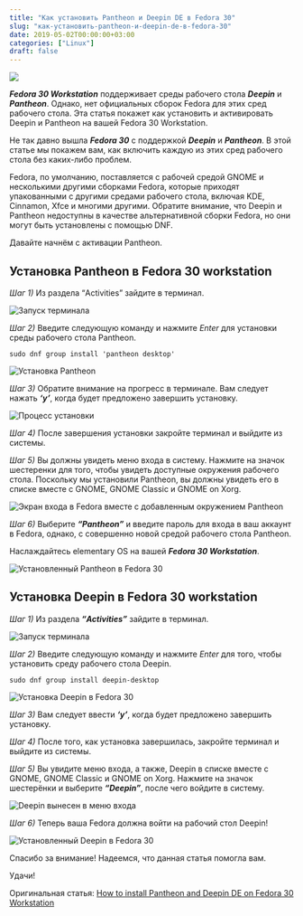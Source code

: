 ```yaml
---
title: "Как установить Pantheon и Deepin DE в Fedora 30"
slug: "как-установить-pantheon-и-deepin-de-в-fedora-30"
date: 2019-05-02T00:00:00+03:00
categories: ["Linux"]
draft: false
---
```


![](/posts/как-установить-pantheon-и-deepin-de-в-fedora-30/shapka10.jpg)

**_Fedora 30 Workstation_** поддерживает среды рабочего стола **_Deepin_** и **_Pantheon_**. Однако, нет официальных
сборок Fedora для этих сред рабочего стола. Эта статья покажет как установить и активировать Deepin и Pantheon на вашей
Fedora 30 Workstation.

Не так давно вышла **_Fedora 30_** с поддержкой **_Deepin_** и **_Pantheon_**. В этой статье мы покажем вам, как включить каждую из этих
сред рабочего стола без каких-либо проблем.

Fedora, по умолчанию, поставляется с рабочей средой GNOME и несколькими другими сборками Fedora, которые приходят
упакованными с другими средами рабочего стола, включая KDE, Cinnamon, Xfce и многими другими. Обратите внимание, что
Deepin и Pantheon недоступны в качестве альтернативной сборки Fedora, но они могут быть установлены с помощью DNF.

Давайте начнём с активации Pantheon.

## Установка Pantheon в Fedora 30 workstation

_Шаг 1)_ Из раздела “Activities” зайдите в терминал.

![Запуск терминала](https://i.imgur.com/jvLleF8.png)

_Шаг 2)_ Введите следующую команду и нажмите _Enter_ для установки среды рабочего стола Pantheon.

```
sudo dnf group install 'pantheon desktop'
```

![Установка Pantheon](https://i.imgur.com/U5uPjYk.png)

_Шаг 3)_ Обратите внимание на прогресс в терминале. Вам следует нажать **_‘y’_**, когда будет предложено завершить установку.

![Процесс установки](https://i.imgur.com/isF2Uwd.png)

_Шаг 4)_ После завершения установки закройте терминал и выйдите из системы.

_Шаг 5)_ Вы должны увидеть меню входа в систему. Нажмите на значок шестеренки для того, чтобы увидеть доступные окружения
рабочего стола. Поскольку мы установили Pantheon, вы должны увидеть его в списке вместе с GNOME, GNOME Classic и GNOME
on Xorg.

![Экран входа в Fedora вместе с добавленным окружением Pantheon](https://i.imgur.com/BhoXetl.png)

_Шаг 6)_ Выберите **_“Pantheon”_** и введите пароль для входа в ваш аккаунт в Fedora, однако, с совершенно новой средой
рабочего стола Pantheon.

Наслаждайтесь elementary OS на вашей **_Fedora 30 Workstation_**.

![Установленный Pantheon в Fedora 30](https://i.imgur.com/WnRJDPX.png)

## Установка Deepin в Fedora 30 workstation

_Шаг 1)_ Из раздела **_“Activities”_** зайдите в терминал.

![Запуск терминала](https://i.imgur.com/0aoEYg3.png)

_Шаг 2)_ Введите следующую команду и нажмите _Enter_ для того, чтобы установить среду рабочего стола Deepin.

```
sudo dnf group install deepin-desktop
```

![Установка Deepin в Fedora 30](https://i.imgur.com/C7lliyx.png)

_Шаг 3)_ Вам следует ввести **_‘y’_**, когда будет предложено завершить установку.

_Шаг 4)_ После того, как установка завершилась, закройте терминал и выйдите из системы.

_Шаг 5)_ Вы увидите меню входа, а также, Deepin в списке вместе с GNOME, GNOME Classic и GNOME on Xorg. Нажмите на
значок шестерёнки и выберите **_“Deepin”_**, после чего войдите в систему.

![Deepin вынесен в меню входа](https://i.imgur.com/C1lmPfS.jpg)

_Шаг 6)_ Теперь ваша Fedora должна войти на рабочий стол Deepin!

![Установленный Deepin в Fedora 30](https://i.imgur.com/cfbMlaA.jpg)

Спасибо за внимание! Надеемся, что данная статья помогла вам.

Удачи!

Оригинальная статья: [How to install Pantheon and Deepin DE on Fedora 30 Workstation](https://www.fosslinux.com/13962/how-to-install-pantheon-and-deepin-de-on-fedora-30-workstation.htm)

